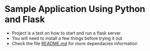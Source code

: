 # Sample Application Using Python and Flask

- Project is a test on how to start and run a flask server
- You will need to install a few things before trying it out
- Check the file [README.md](README.md) for more dependacies information
